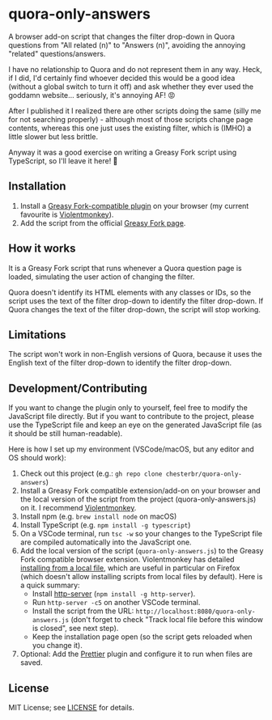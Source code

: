 # quora-only-answers
A browser add-on script that changes the filter drop-down in Quora questions from "All related (n)" to "Answers (n)", avoiding the annoying "related" questions/answers.

I have no relationship to Quora and do not represent them in any way. Heck, if I did, I'd certainly find whoever decided this would be a good idea (without a global switch to turn it off) and ask whether they ever used the goddamn website... seriously, it's annoying AF! 😡

After I published it I realized there are other scripts doing the same (silly me for not searching properly) - although most of those scripts change page contents, whereas this one just uses the existing filter, which is (IMHO) a little slower but less brittle.

Anyway it was a good exercise on writing a Greasy Fork script using TypeScript, so I'll leave it here! 🙂

## Installation

1) Install a [Greasy Fork-compatible plugin](https://greasyfork.org/en) on your browser (my current favourite is [Violentmonkey](https://violentmonkey.github.io/)).
2) Add the script from the official [Greasy Fork page](https://greasyfork.org/en/scripts/456419-quora-only-answers).

## How it works

It is a Greasy Fork script that runs whenever a Quora question page is loaded, simulating the user action of changing the filter.

Quora doesn't identify its HTML elements with any classes or IDs, so the script uses the text of the filter drop-down to identify the filter drop-down. If Quora changes the text of the filter drop-down, the script will stop working.

## Limitations

The script won't work in non-English versions of Quora, because it uses the English text of the filter drop-down to identify the filter drop-down.

## Development/Contributing

If you want to change the plugin only to yourself, feel free to modify the JavaScript file directly. But if you want to contribute to the project, please use the TypeScript file and keep an eye on the generated JavaScript file (as it should be still human-readable).

Here is how I set up my environment (VSCode/macOS, but any editor and OS should work):

1) Check out this project (e.g.: `gh repo clone chesterbr/quora-only-answers`)
2) Install a Greasy Fork compatible extension/add-on on your browser and the local version of the script from the project (quora-only-answers.js) on it. I recommend [Violentmonkey](https://violentmonkey.github.io/).
3) Install npm (e.g. `brew install node` on macOS)
4) Install TypeScript (e.g. `npm install -g typescript`)
5) On a VSCode terminal, run `tsc -w` so your changes to the TypeScript file are compiled automatically into the JavaScript one.
6) Add the local version of the script (`quora-only-answers.js`) to the Greasy Fork compatible browser extension. Violentmonkey has detailed [installing from a local file](https://violentmonkey.github.io/posts/how-to-edit-scripts-with-your-favorite-editor/#install-a-local-script), which are useful in particular on Firefox (which doesn't allow installing scripts from local files by default). Here is a quick summary:
   - Install [http-server](https://github.com/indexzero/http-server#readme) (`npm install -g http-server`).
   - Run `http-server -c5` on another VSCode terminal.
   - Install the script from the URL: `http://localhost:8080/quora-only-answers.js` (don't forget to check "Track local file before this window is closed", see next step).
   - Keep the installation page open (so the script gets reloaded when you change it).
7) Optional: Add the [Prettier](https://marketplace.visualstudio.com/items?itemName=esbenp.prettier-vscode) plugin and configure it to run when files are saved.

## License

MIT License; see [LICENSE](LICENSE) for details.
